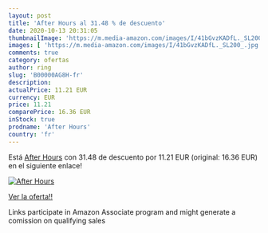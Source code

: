 ```yaml
---
layout: post
title: 'After Hours al 31.48 % de descuento'
date: 2020-10-13 20:31:05
thumbnailImage: 'https://m.media-amazon.com/images/I/41bGvzKADfL._SL200_.jpg'
images: [ 'https://m.media-amazon.com/images/I/41bGvzKADfL._SL200_.jpg' ]
comments: true
category: ofertas
author: ring
slug: 'B00000AG8H-fr'
description:
actualPrice: 11.21 EUR
currency: EUR
price: 11.21
comparePrice: 16.36 EUR
inStock: true
prodname: 'After Hours'
country: 'fr'
---
```


Está [After Hours](https://www.amazon.fr/dp/B00000AG8H/?tag=tolees0d-21) con 31.48 de descuento por 11.21 EUR (original: 16.36 EUR) en el siguiente enlace!

[![After Hours](https://m.media-amazon.com/images/I/41bGvzKADfL._SL200_.jpg)](https://www.amazon.fr/dp/B00000AG8H/?tag=tolees0d-21)

[Ver la oferta!!](https://www.amazon.fr/dp/B00000AG8H/?tag=tolees0d-21)

Links participate in Amazon Associate program and might generate a comission on qualifying sales


